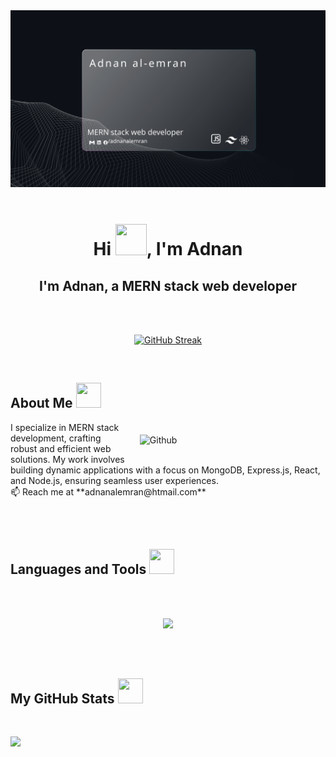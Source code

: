  

<img src="image/cover.svg">
<br/>

<br>

<h1 align="center">Hi <img src = "https://raw.githubusercontent.com/shakilahmedatik/shakilahmedatik/main/hi.gif" width="50px" height="50px">, I'm Adnan</h1>  
<h2 align="center">I'm Adnan, a MERN stack web developer</h2> 
<br>
</br>
<p align="center">
<a href="#"><img src="https://github-readme-streak-stats.herokuapp.com?user=adnanalemran&theme=tokyonight&border_radius=12.8&date_format=n%2Fj%5B%2FY%5D" alt="GitHub Streak" /></a>
</p>
</br>

<h2> About Me  <img  src = "https://media2.giphy.com/media/ZGHpWzdOEkMKtwLqdc/giphy.gif?cid=ecf05e47a0n3gi1bfqntqmob8g9aid1oyj2wr3ds3mg700bl&rid=giphy.gif" width="40px" height="40px"></h2>
<img style="margin:20px;" width="55%" align="right" alt="Github" src="https://raw.githubusercontent.com/onimur/.github/master/.resources/git-header.svg" />
<p  width="45%"   >
I specialize in MERN stack development, crafting robust and efficient web solutions. My work involves building dynamic applications with a focus on MongoDB, Express.js, React, and Node.js, ensuring seamless user experiences.
<br>
📫 Reach me at **adnanalemran@htmail.com**
</p>

<br> 
<br> 
<h2>Languages and Tools <img src = "https://media2.giphy.com/media/QssGEmpkyEOhBCb7e1/giphy.gif?cid=ecf05e47a0n3gi1bfqntqmob8g9aid1oyj2wr3ds3mg700bl&rid=giphy.gif" width="40px" height="40px"></h2>

<br/>  
<br/>  

<p align="center">
  <a href="#">
    <img src="https://skillicons.dev/icons?i=react,express,mongodb,nodejs,tailwind,css,html,git,c" />
  </a>
</p>


<br/>  
<br/>  
<h2> My GitHub Stats <img src='https://user-images.githubusercontent.com/74038190/212257468-1e9a91f1-b626-4baa-b15d-5c385dfa7ed2.gif' width="40px" height="40px"> </h2>

<br>

 
![](http://github-profile-summary-cards.vercel.app/api/cards/profile-details?username=adnanalemran&theme=2077)
 

 